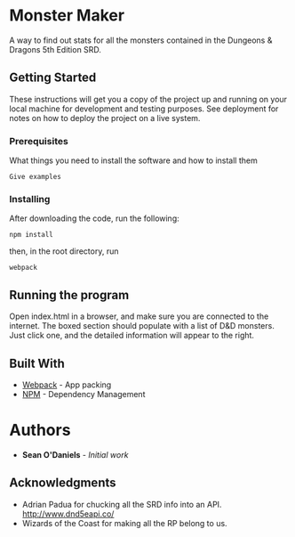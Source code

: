 # Monster Maker

A way to find out stats for all the monsters contained in the Dungeons & Dragons 5th Edition SRD.

## Getting Started

These instructions will get you a copy of the project up and running on your local machine for development and testing purposes. See deployment for notes on how to deploy the project on a live system.

### Prerequisites

What things you need to install the software and how to install them

```
Give examples
```

### Installing

After downloading the code, run the following:

```
npm install
```

then, in the root directory, run

```
webpack
```

## Running the program

Open index.html in a browser, and make sure you are connected to the internet.
The boxed section should populate with a list of D&D monsters. Just click one,
and the detailed information will appear to the right.

## Built With

* [Webpack](https://webpack.js.org/) - App packing
* [NPM](https://www.npmjs.com) - Dependency Management

# Authors

* **Sean O'Daniels** - *Initial work*

## Acknowledgments

* Adrian Padua for chucking all the SRD info into an API. http://www.dnd5eapi.co/
* Wizards of the Coast for making all the RP belong to us.
